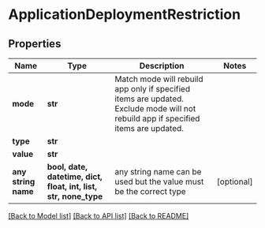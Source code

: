 # ApplicationDeploymentRestriction


## Properties
Name | Type | Description | Notes
------------ | ------------- | ------------- | -------------
**mode** | **str** | Match mode will rebuild app only if specified items are updated. Exclude mode will not rebuild app if specified items are updated. | 
**type** | **str** |  | 
**value** | **str** |  | 
**any string name** | **bool, date, datetime, dict, float, int, list, str, none_type** | any string name can be used but the value must be the correct type | [optional]

[[Back to Model list]](../README.md#documentation-for-models) [[Back to API list]](../README.md#documentation-for-api-endpoints) [[Back to README]](../README.md)


